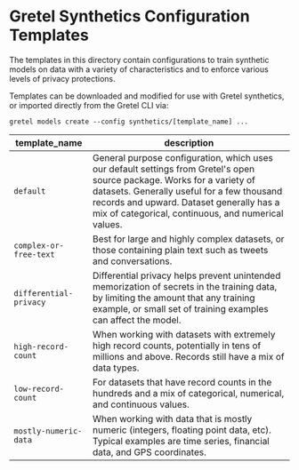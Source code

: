 # Gretel Synthetics Configuration Templates

The templates in this directory contain configurations to train synthetic models on data with a variety of characteristics and to enforce various levels of privacy protections.

Templates can be downloaded and modified for use with Gretel synthetics, or imported directly from the Gretel CLI via:

`gretel models create --config synthetics/[template_name] ...`


 | template_name      | description |
 | ----------- |  ----------- |
 |`default`| General purpose configuration, which uses our default settings from Gretel's open source package. Works for a variety of datasets. Generally useful for a few thousand records and upward. Dataset generally has a mix of categorical, continuous, and numerical values.      |
 |`complex-or-free-text` | Best for large and highly complex datasets, or those  containing plain text such as tweets and conversations.
 |`differential-privacy` | Differential privacy helps prevent unintended memorization of secrets in the training data, by limiting the amount that any training example, or small set of training examples can affect the model.|
 |`high-record-count`| When working with datasets with extremely high record counts, potentially in tens of millions and above. Records still have a mix of data types.|
 |`low-record-count`| For datasets that have record counts in the hundreds and a mix of categorical, numerical, and continuous values.    |
 |`mostly-numeric-data`| When working with data that is mostly numeric (integers, floating point data, etc). Typical examples are time series, financial data, and GPS coordinates.|
